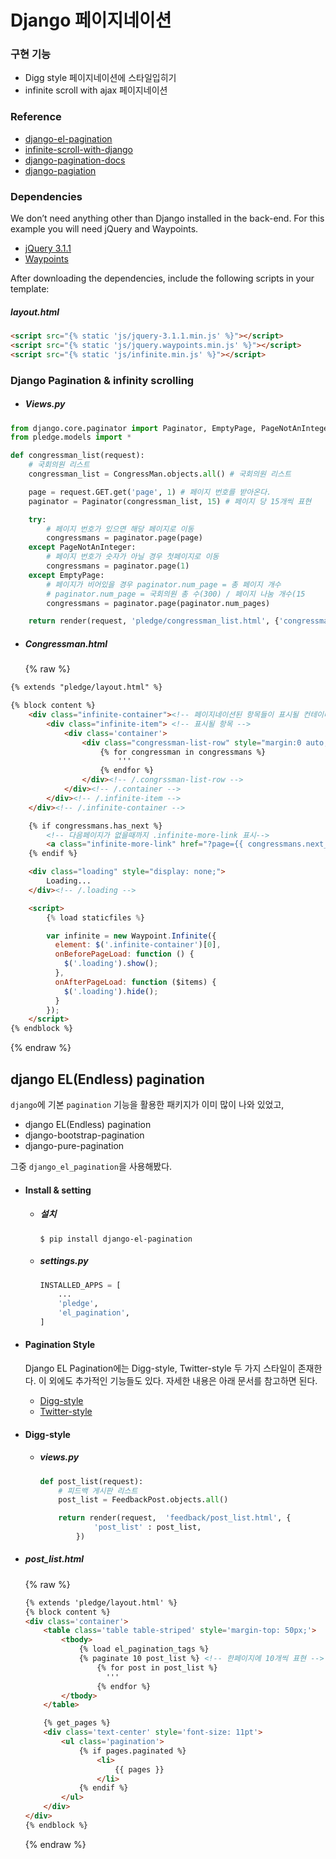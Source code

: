 
# Django 페이지네이션

### 구현 기능

- Digg style 페이지네이션에 스타일입히기
- infinite scroll with ajax 페이지네이션



### Reference

- [django-el-pagination](http://django-el-pagination.readthedocs.io/en/latest/digg_pagination.html)
- [infinite-scroll-with-django](https://simpleisbetterthancomplex.com/tutorial/2017/03/13/how-to-create-infinite-scroll-with-django.html)
- [django-pagination-docs](https://docs.djangoproject.com/en/1.11/topics/pagination/)
- [django-pagiation](https://cjh5414.github.io/django-pagination/)


### Dependencies

We don’t need anything other than Django installed in the back-end. For this example you will need jQuery and Waypoints.

- [jQuery 3.1.1](https://jquery.com/download/)
- [Waypoints](http://imakewebthings.com/waypoints/)

After downloading the dependencies, include the following scripts in your template:

##### **layout.html**

```html
<script src="{% static 'js/jquery-3.1.1.min.js' %}"></script>
<script src="{% static 'js/jquery.waypoints.min.js' %}"></script>
<script src="{% static 'js/infinite.min.js' %}"></script>
```


### Django Pagination & infinity scrolling

- ##### Views.py

```python
from django.core.paginator import Paginator, EmptyPage, PageNotAnInteger
from pledge.models import *

def congressman_list(request):
    # 국회의원 리스트
    congressman_list = CongressMan.objects.all() # 국회의원 리스트

    page = request.GET.get('page', 1) # 페이지 번호를 받아온다.
    paginator = Paginator(congressman_list, 15) # 페이지 당 15개씩 표현

    try:
        # 페이지 번호가 있으면 해당 페이지로 이동
        congressmans = paginator.page(page)
    except PageNotAnInteger:
        # 페이지 번호가 숫자가 아닐 경우 첫페이지로 이동
        congressmans = paginator.page(1)
    except EmptyPage:
        # 페이지가 비어있을 경우 paginator.num_page = 총 페이지 개수
        # paginator.num_page = 국회의원 총 수(300) / 페이지 나눔 개수(15
        congressmans = paginator.page(paginator.num_pages)

    return render(request, 'pledge/congressman_list.html', {'congressmans': congressmans})
```



- ##### Congressman.html
  {% raw %}
```Html
{% extends "pledge/layout.html" %}

{% block content %}
    <div class="infinite-container"><!-- 페이지네이션된 항목들이 표시될 컨테이너 /.infinite-more-link가 화면에 뜰 때마다 로딩된다.-->
        <div class="infinite-item"> <!-- 표시될 항목 -->
            <div class='container'>
                <div class="congressman-list-row" style="margin:0 auto;">
                    {% for congressman in congressmans %}
  						'''
                    {% endfor %}
                </div><!-- /.congrssman-list-row -->
            </div><!-- /.container -->
        </div><!-- /.infinite-item -->
    </div><!-- /.infinite-container -->

    {% if congressmans.has_next %}
        <!-- 다음페이지가 없을때까지 .infinite-more-link 표시-->
        <a class="infinite-more-link" href="?page={{ congressmans.next_page_number }}">More</a>
    {% endif %}

    <div class="loading" style="display: none;">
        Loading...
    </div><!-- /.loading -->

    <script>
        {% load staticfiles %}

        var infinite = new Waypoint.Infinite({
          element: $('.infinite-container')[0],
          onBeforePageLoad: function () {
            $('.loading').show();
          },
          onAfterPageLoad: function ($items) {
            $('.loading').hide();
          }
        });
    </script>
{% endblock %}
```
{% endraw %}



## django EL(Endless) pagination

`django`에 기본 `pagination` 기능을 활용한 패키지가 이미 많이 나와 있었고,

- django EL(Endless) pagination
- django-bootstrap-pagination
- django-pure-pagination

그중 `django_el_pagination`을 사용해봤다.



- #### Install & setting

  - ##### 설치

    ```linux
    $ pip install django-el-pagination
    ```

  - ##### settings.py

      ```python
      INSTALLED_APPS = [
          ...
          'pledge',
          'el_pagination',
      ]
      ```

- #### Pagination Style

  Django EL Pagination에는 Digg-style, Twitter-style 두 가지 스타일이 존재한다. 이 외에도 추가적인 기능들도 있다. 자세한 내용은 아래 문서를 참고하면 된다.

  - [Digg-style](http://django-el-pagination.readthedocs.io/en/latest/digg_pagination.html)
  - [Twitter-style](http://django-el-pagination.readthedocs.io/en/latest/twitter_pagination.html)

- #### Digg-style

  - ##### views.py

    ```python
    def post_list(request):
        # 피드백 게시판 리스트
        post_list = FeedbackPost.objects.all()

        return render(request,  'feedback/post_list.html', {
                'post_list' : post_list,
            })
    ```


-   ##### post_list.html
    {% raw %}

    ```Html
    {% extends 'pledge/layout.html' %}
    {% block content %}
    <div class='container'>
        <table class='table table-striped' style='margin-top: 50px;'>
            <tbody>
                {% load el_pagination_tags %}
                {% paginate 10 post_list %} <!-- 한페이지에 10개씩 표현 -->
                    {% for post in post_list %}
    		          '''
                    {% endfor %}
            </tbody>
        </table>

        {% get_pages %}
        <div class='text-center' style='font-size: 11pt'>
            <ul class='pagination'>
                {% if pages.paginated %}
                    <li>
                        {{ pages }}
                    </li>
                {% endif %}
            </ul>
        </div>
    </div>
    {% endblock %}
    ```
    {% endraw %}
